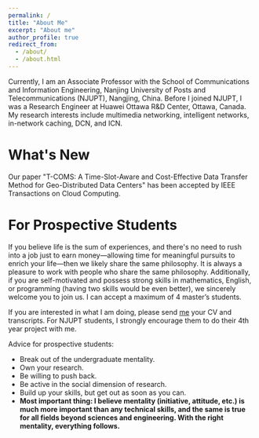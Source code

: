 ```yaml
---
permalink: /
title: "About Me"
excerpt: "About me"
author_profile: true
redirect_from: 
  - /about/
  - /about.html
---
```



Currently, I am an Associate Professor with the School of Communications and Information Engineering, Nanjing University of Posts and Telecommunications (NJUPT), Nangjing, China. Before I joined NJUPT, I was a Research Engineer at Huawei Ottawa R&D Center, Ottawa, Canada. My research interests include multimedia networking, intelligent networks, in-network caching, DCN, and ICN.


What's New
======
Our paper "T-COMS: A Time-Slot-Aware and Cost-Effective Data Transfer Method for Geo-Distributed Data Centers" has been accepted by IEEE Transactions on Cloud Computing.

For Prospective Students
======
If you believe life is the sum of experiences, and there's no need to rush into a job just to earn money—allowing time for meaningful pursuits to enrich your life—then we likely share the same philosophy. It is always a pleasure to work with people who share the same philosophy. Additionally, if you are self-motivated and possess strong skills in mathematics, English, or programming (having two skills would be even better), we sincerely welcome you to join us. I can accept a maximum of 4 master’s students. 

If you are interested in what I am doing, please send <a href="mailto:zhezhang@njupt.edu.cn">me</a> your CV and transcripts. For NJUPT students, I strongly encourage them to do their 4th year project with me.


Advice for prospective students:
* Break out of the undergraduate mentality.
* Own your research.
* Be willing to push back.
* Be active in the social dimension of research.
* Build up your skills, but get out as soon as you can.
* **Most important thing: I believe mentality (initiative, attitude, etc.) is much more important than any technical skills, and the same is true for all fields beyond sciences and engineering. With the right mentality, everything follows.**



